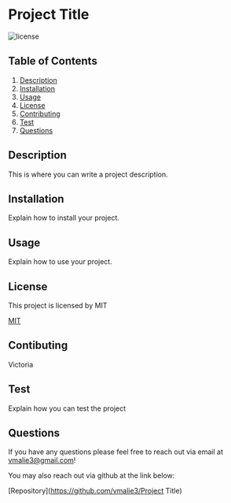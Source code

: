 # Project Title

![license](https://img.shields.io/badge/license-MIT-blueviolet)

## Table of Contents
1. [Description](#description)
2. [Installation](#installation)
3. [Usage](#usage)
4. [License](#license)
5. [Contributing](#contributing)
6. [Test](#test)
7. [Questions](#questions)

## Description

This is where you can write a project description.

## Installation

Explain how to install your project.

## Usage

Explain how to use your project.

## License
This project is licensed by MIT

[MIT](https://https://choosealicense.com/licenses/MIT-2.0/)

## Contibuting

Victoria 

## Test

Explain how you can test the project

## Questions

If you have any questions please feel free to reach out via email at vmalie3@gmail.com!

You may also reach out via github at the link below:

[Repository](https://github.com/vmalie3/Project Title)
